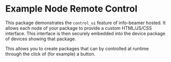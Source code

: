 # Example Node Remote Control

This package demonstrates the `control_ui` feature of info-beamer hosted. It allows each
node of your package to provide a custom HTML/JS/CSS interface. This interface is then
securely embedded into the device package of devices showing that package.

This allows you to create packages that can by controlled at runtime through the
click of (for example) a button.
